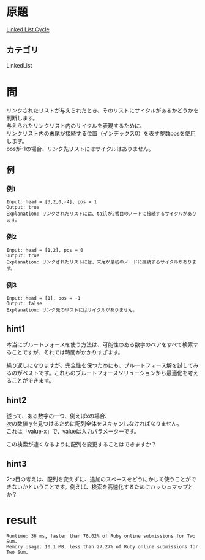 # 原題
[Linked List Cycle](https://leetcode.com/problems/linked-list-cycle/)
## カテゴリ
LinkedList

# 問
リンクされたリストが与えられたとき、そのリストにサイクルがあるかどうかを判断します。  
与えられたリンクリスト内のサイクルを表現するために、  
リンクリスト内の末尾が接続する位置（インデックス0）を表す整数posを使用します。  
posが-1の場合、リンク先リストにはサイクルはありません。

## 例
### 例1
```
Input: head = [3,2,0,-4], pos = 1
Output: true
Explanation: リンクされたリストには、tailが2番目のノードに接続するサイクルがあります。
```
### 例2
```
Input: head = [1,2], pos = 0
Output: true
Explanation: リンクされたリストには、末尾が最初のノードに接続するサイクルがあります。
```
### 例3
```
Input: head = [1], pos = -1
Output: false
Explanation: リンク先のリストにはサイクルがありません。
```

## hint1
本当にブルートフォースを使う方法は、可能性のある数字のペアをすべて検索することですが、それでは時間がかかりすぎます。

繰り返しになりますが、完全性を保つためにも、ブルートフォース解を試してみるのがベストです。これらのブルートフォースソリューションから最適化を考えることができます。

## hint2
従って、ある数字の一つ、例えばxの場合、  
次の数値 yを見つけるために配列全体をスキャンしなければなりません。  
これは「value-x」で、valueは入力パラメーターです。

この検索が速くなるように配列を変更することはできますか？

## hint3
2つ目の考えは、配列を変えずに、追加のスペースをどうにかして使うことができないかということです。例えば、検索を高速化するためにハッシュマップとか？

# result
```
Runtime: 36 ms, faster than 76.02% of Ruby online submissions for Two Sum.
Memory Usage: 10.1 MB, less than 27.27% of Ruby online submissions for Two Sum.
```